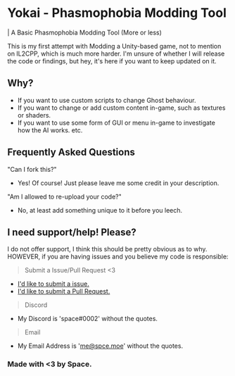 # Yokai - Phasmophobia Modding Tool
| A Basic Phasmophobia Modding Tool (More or less)

This is my first attempt with Modding a Unity-based game, not to mention on IL2CPP, which is much more harder.
I'm unsure of whether I will release the code or findings, but hey, it's here if you want to keep updated on it.

## Why?
 - If you want to use custom scripts to change Ghost behaviour.
 - If you want to change or add custom content in-game, such as textures or shaders.
 - If you want to use some form of GUI or menu in-game to investigate how the AI works. etc.

## Frequently Asked Questions

"Can I fork this?"  
- Yes! Of course! Just please leave me some credit in your description.

"Am I allowed to re-upload your code?"
- No, at least add something unique to it before you leech.

## I need support/help! Please?

I do not offer support, I think this should be pretty obvious as to why.
HOWEVER, if you are having issues and you believe my code is responsible:

> Submit a Issue/Pull Request <3
  - [I'd like to submit a issue.](https://github.com/owospace/Yokai-Mod/issues/new)
  - [I'd like to submit a Pull Request.](https://github.com/owospace/Yokai-Mod/pulls)
> Discord
  - My Discord is 'space#0002' without the quotes.
> Email
  - My Email Address is 'me@spce.moe' without the quotes.

### Made with <3 by Space.
